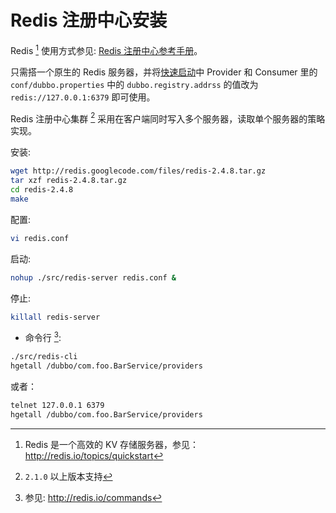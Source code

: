 # Redis 注册中心安装



Redis [^1] 使用方式参见: [Redis 注册中心参考手册](https://dubbo.gitbooks.io/dubbo-user-book/content/references/registry/redis.html)。

只需搭一个原生的 Redis 服务器，并将[快速启动](https://dubbo.gitbooks.io/dubbo-user-book/content/quick-start.html)中 Provider 和 Consumer 里的 `conf/dubbo.properties` 中的 `dubbo.registry.addrss` 的值改为 `redis://127.0.0.1:6379` 即可使用。

Redis 注册中心集群 [^2] 采用在客户端同时写入多个服务器，读取单个服务器的策略实现。

安装:

```sh
wget http://redis.googlecode.com/files/redis-2.4.8.tar.gz
tar xzf redis-2.4.8.tar.gz
cd redis-2.4.8
make
```

配置:

```sh
vi redis.conf
```

启动:

```sh
nohup ./src/redis-server redis.conf &
```

停止:

```sh
killall redis-server
```

* 命令行 [^3]:

```sh
./src/redis-cli
hgetall /dubbo/com.foo.BarService/providers
```

或者：

```sh
telnet 127.0.0.1 6379
hgetall /dubbo/com.foo.BarService/providers
```

[^1]: Redis 是一个高效的 KV 存储服务器，参见：http://redis.io/topics/quickstart
[^2]: `2.1.0` 以上版本支持
[^3]: 参见: http://redis.io/commands